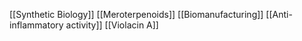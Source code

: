 [[Synthetic Biology]]
[[Meroterpenoids]]
[[Biomanufacturing]]
[[Anti-inflammatory activity]]
[[Violacin A]]
